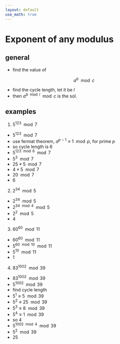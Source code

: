 ```yaml
---
layout: default
use_math: true
---
```

# Exponent of any modulus

## general

- find the value of

$$a^b \mod c$$

- find the cycle length, let it be $l$
- then $a^{b \mod l} \mod c$ is the sol.


## examples

1. $5^{123} \mod 7$

- $5^{123} \mod 7$
- use fermat theorem, $a^{p-1} \equiv 1 \mod p$, for prime $p$
- so cycle length is 6
- $5^{123 \mod 6} \mod 7$
- $5^3 \mod 7$
- $25*5 \mod 7$
- $4*5 \mod 7$
- $20 \mod 7$
- $6$

2. $2^{34} \mod 5$

- $2^{34} \mod 5$
- $2^{34 \mod 4} \mod 5$
- $2^{2} \mod 5$
- $4$

3. $60^{60} \mod 11$

- $60^{60} \mod 11$
- $5^{60 \mod 10} \mod 11$
- $5^{10} \mod 11$
- $1$

4. $83^{1002} \mod 39$

- $83^{1002} \mod 39$
- $5^{1002} \mod 39$
- find cycle length
- $5^{1} \equiv 5 \mod 39$
- $5^{2} \equiv 25 \mod 39$
- $5^{3} \equiv 8 \mod 39$
- $5^{4} \equiv 1 \mod 39$
- so 4 
- $5^{1002 \mod 4} \mod 39$
- $5^{2} \mod 39$
- $25$